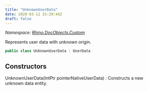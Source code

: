 ```yaml
---
title: "UnknownUserData"
date: 2020-03-11 15:29:44Z
draft: false
---
```


*Namespace: [Rhino.DocObjects.Custom](../)*

Represents user data with unknown origin.
```cs
public class UnknownUserData : UserData
```
## Constructors

UnknownUserData(IntPtr pointerNativeUserData)
: Constructs a new unknown data entity.
